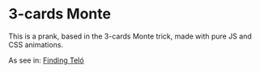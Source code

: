 # 3-cards Monte

This is a prank, based in the 3-cards Monte trick,
made with pure JS and CSS animations.

As see in: [Finding Teló](https://fagnerjb.github.io/3cards)

